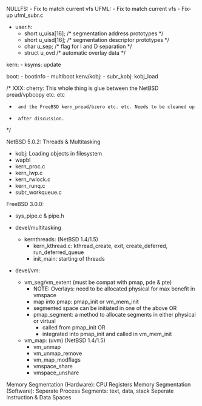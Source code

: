 NULLFS:
	- Fix to match current vfs
UFML:
	- Fix to match current vfs
	- Fix-up ufml_subr.c
- user.h: 
	- short	u_uisa[16];					/* segmentation address prototypes */
	- short	u_uisd[16];					/* segmentation descriptor prototypes */
	- char	u_sep;						/* flag for I and D separation */
	- struct u_ovd						/* automatic overlay data */

kern:
	- ksyms: update

boot:
	- bootinfo
	- multiboot
kenv/kobj:
	- subr_kobj: kobj_load
	
/* XXX: cherry: This whole thing is glue between the NetBSD pread/vpbcopy etc. etc
 *      and the FreeBSD kern_pread/bzero etc. etc. Needs to be cleaned up 
 *      after discussion.
 */
	
NetBSD 5.0.2: Threads & Multitasking
- kobj: Loading objects in filesystem
- wapbl
- kern_proc.c
- kern_lwp.c
- kern_rwlock.c
- kern_runq.c 
- subr_workqueue.c

FreeBSD 3.0.0:
- sys_pipe.c & pipe.h

- devel/multitasking
	- kernthreads: (NetBSD 1.4/1.5)
		- kern_kthread.c: kthread_create, exit, create_deferred, run_deferred_queue
		- init_main: starting of threads
- devel/vm:
	- vm_seg/vm_extent (must be compat with pmap, pde & pte)
		- NOTE: Overlays: need to be allocated physical for max benefit in vmspace
		- map into pmap: pmap_init or vm_mem_init
		- segmented space can be initiated in one of the above 
		OR
		- pmap_segment: a method to allocate segments in either physical or virtual
			- called from pmap_init 
			OR 
			- integrated into pmap_init and called in vm_mem_init 		
	- vm_map: (uvm) (NetBSD 1.4/1.5) 
		- vm_unmap
		- vm_unmap_remove
		- vm_map_modflags
		- vmspace_share
		- vmspace_unshare

Memory Segmentation (Hardware): CPU Registers
Memory Segmentation (Software):
Seperate Process Segments: text, data, stack
Seperate Instruction & Data Spaces
